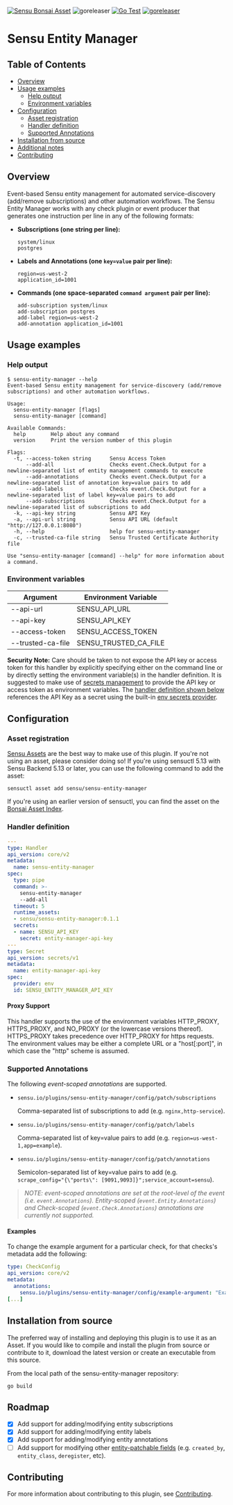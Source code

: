 [![Sensu Bonsai Asset](https://img.shields.io/badge/Bonsai-Download%20Me-brightgreen.svg?colorB=89C967&logo=sensu)](https://bonsai.sensu.io/assets/sensu/sensu-entity-manager)
![goreleaser](https://github.com/sensu/sensu-entity-manager/workflows/goreleaser/badge.svg)
[![Go Test](https://github.com/sensu/sensu-entity-manager/workflows/Go%20Test/badge.svg)](https://github.com/sensu/sensu-entity-manager/actions?query=workflow%3A%22Go+Test%22)
[![goreleaser](https://github.com/sensu/sensu-entity-manager/workflows/goreleaser/badge.svg)](https://github.com/sensu/sensu-entity-manager/actions?query=workflow%3Agoreleaser)

# Sensu Entity Manager

## Table of Contents
- [Overview](#overview)
- [Usage examples](#usage-examples)
  - [Help output](#help-output)
  - [Environment variables](#environment-variables)
- [Configuration](#configuration)
  - [Asset registration](#asset-registration)
  - [Handler definition](#handler-definition)
  - [Supported Annotations](#supported-annotations)
- [Installation from source](#installation-from-source)
- [Additional notes](#additional-notes)
- [Contributing](#contributing)

## Overview

Event-based Sensu entity management for automated service-discovery (add/remove subscriptions) and other automation workflows.
The Sensu Entity Manager works with any check plugin or event producer that generates one instruction per line in any of the following formats:

- **Subscriptions (one string per line):**

  ```
  system/linux
  postgres
  ```

- **Labels and Annotations (one `key=value` pair per line):**

  ```
  region=us-west-2
  application_id=1001
  ```

- **Commands (one space-separated `command argument` pair per line):**

  ```
  add-subscription system/linux
  add-subscription postgres
  add-label region=us-west-2
  add-annotation application_id=1001
  ```

## Usage examples

### Help output

```
$ sensu-entity-manager --help
Event-based Sensu entity management for service-discovery (add/remove subscriptions) and other automation workflows.

Usage:
  sensu-entity-manager [flags]
  sensu-entity-manager [command]

Available Commands:
  help        Help about any command
  version     Print the version number of this plugin

Flags:
  -t, --access-token string      Sensu Access Token
      --add-all                  Checks event.Check.Output for a newline-separated list of entity management commands to execute
      --add-annotations          Checks event.Check.Output for a newline-separated list of annotation key=value pairs to add
      --add-labels               Checks event.Check.Output for a newline-separated list of label key=value pairs to add
      --add-subscriptions        Checks event.Check.Output for a newline-separated list of subscriptions to add
  -k, --api-key string           Sensu API Key
  -a, --api-url string           Sensu API URL (default "http://127.0.0.1:8080")
  -h, --help                     help for sensu-entity-manager
  -c, --trusted-ca-file string   Sensu Trusted Certificate Authority file

Use "sensu-entity-manager [command] --help" for more information about a command.
```

### Environment variables

| Argument          | Environment Variable  |
|-------------------|-----------------------|
| --api-url         | SENSU_API_URL         |
| --api-key         | SENSU_API_KEY         |
| --access-token    | SENSU_ACCESS_TOKEN    |
| --trusted-ca-file | SENSU_TRUSTED_CA_FILE |

**Security Note:** Care should be taken to not expose the API key or access token for this handler by explicitly specifying either on the command line or by directly setting the environment variable(s) in the handler definition.
It is suggested to make use of [secrets management][3] to provide the API key or access token as environment variables.
The [handler definition shown below](#handler-definition) references the API Key as a secret using the built-in [env secrets provider][4].

## Configuration

### Asset registration

[Sensu Assets][10] are the best way to make use of this plugin.
If you're not using an asset, please consider doing so!
If you're using sensuctl 5.13 with Sensu Backend 5.13 or later, you can use the following command to add the asset:

```
sensuctl asset add sensu/sensu-entity-manager
```

If you're using an earlier version of sensuctl, you can find the asset on the [Bonsai Asset Index][2].

### Handler definition

```yml
---
type: Handler
api_version: core/v2
metadata:
  name: sensu-entity-manager
spec:
  type: pipe
  command: >-
    sensu-entity-manager
    --add-all
  timeout: 5
  runtime_assets:
  - sensu/sensu-entity-manager:0.1.1
  secrets:
  - name: SENSU_API_KEY
    secret: entity-manager-api-key
---
type: Secret
api_version: secrets/v1
metadata:
  name: entity-manager-api-key
spec:
  provider: env
  id: SENSU_ENTITY_MANAGER_API_KEY
```

#### Proxy Support

This handler supports the use of the environment variables HTTP_PROXY, HTTPS_PROXY, and NO_PROXY (or the lowercase versions thereof).
HTTPS_PROXY takes precedence over HTTP_PROXY for https requests.
The environment values may be either a complete URL or a "host[:port]", in which case the "http" scheme is assumed.

### Supported Annotations

The following _event-scoped annotations_ are supported.

- `sensu.io/plugins/sensu-entity-manager/config/patch/subscriptions`

  Comma-separated list of subscriptions to add (e.g. `nginx,http-service`).

- `sensu.io/plugins/sensu-entity-manager/config/patch/labels`

  Comma-separated list of key=value pairs to add (e.g. `region=us-west-1,app=example`).

- `sensu.io/plugins/sensu-entity-manager/config/patch/annotations`

  Semicolon-separated list of key=value pairs to add (e.g. `scrape_config="{\"ports\": [9091,9093]}";service_account=sensu`).

> _NOTE: event-scoped annotations are set at the root-level of the event (i.e. `event.Annotations`).
> Entity-scoped (`event.Entity.Annotations`) and Check-scoped (`event.Check.Annotations`) annotations are currently not supported._


#### Examples

To change the example argument for a particular check, for that checks's metadata add the following:

```yml
type: CheckConfig
api_version: core/v2
metadata:
  annotations:
    sensu.io/plugins/sensu-entity-manager/config/example-argument: "Example change"
[...]
```

## Installation from source

The preferred way of installing and deploying this plugin is to use it as an Asset.
If you would like to compile and install the plugin from source or contribute to it, download the latest version or create an executable from this source.

From the local path of the sensu-entity-manager repository:

```
go build
```

## Roadmap

- [x] Add support for adding/modifying entity subscriptions
- [x] Add support for adding/modifying entity labels
- [x] Add support for adding/modifying entity annotations
- [ ] Add support for modifying other [entity-patchable fields][11] (e.g.
      `created_by`, `entity_class`, `deregister`, etc).

## Contributing

For more information about contributing to this plugin, see [Contributing][1].

[1]: https://github.com/sensu/sensu-go/blob/master/CONTRIBUTING.md
[2]: https://bonsai.sensu.io/assets/sensu/sensu-entity-manager
[3]: https://docs.sensu.io/sensu-go/latest/guides/secrets-management/
[4]: https://docs.sensu.io/sensu-go/latest/guides/secrets-management/#use-env-for-secrets-management
[10]: https://docs.sensu.io/sensu-go/latest/reference/assets/
[11]: https://docs.sensu.io/sensu-go/latest/api/entities/#update-an-entity-with-patch
